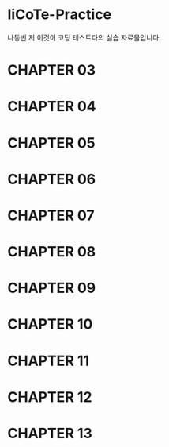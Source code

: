 # IiCoTe-Practice
나동빈 저 이것이 코딩 테스트다의 실습 자료물입니다.

# CHAPTER 03

# CHAPTER 04

# CHAPTER 05

# CHAPTER 06

# CHAPTER 07

# CHAPTER 08

# CHAPTER 09

# CHAPTER 10

# CHAPTER 11

# CHAPTER 12

# CHAPTER 13
